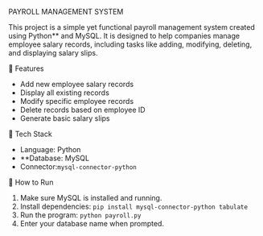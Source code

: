 PAYROLL MANAGEMENT SYSTEM

This project is a simple yet functional payroll management system created using Python** and MySQL. It is designed to help companies manage employee salary records, including tasks like adding, modifying, deleting, and displaying salary slips.

📌 Features

- Add new employee salary records
- Display all existing records
- Modify specific employee records
- Delete records based on employee ID
- Generate basic salary slips

🧰 Tech Stack

- Language: Python
- **Database: MySQL
- Connector:`mysql-connector-python`

🚀 How to Run

1. Make sure MySQL is installed and running.
2. Install dependencies: `pip install mysql-connector-python tabulate`
3. Run the program: `python payroll.py`
4. Enter your database name when prompted.

